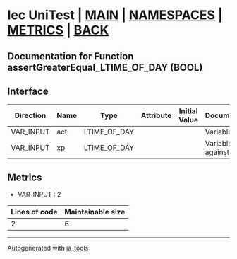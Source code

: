 # Iec UniTest | [MAIN] | [NAMESPACES] | [METRICS] | [BACK]  

## Documentation for Function assertGreaterEqual_LTIME_OF_DAY (BOOL)  

## Interface  

| Direction | Name | Type | Attribute | Initial Value | Documentation |
| --------- | ---- | ---- | --------- | ------------- | ------------- |
| VAR_INPUT | act | LTIME_OF_DAY |  |  | Variable to test |  
| VAR_INPUT | xp | LTIME_OF_DAY |  |  | Variable to test against |  


## Metrics  

- VAR_INPUT : 2

| Lines of code | Maintainable size |
| ------------- | ----------------- |
| 2 | 6 |

---
Autogenerated with [ia_tools](https://github.com/tkucic/ia_tools)  

[MAIN]: ../../../../index.md
[NAMESPACES]: ../../nsList.md
[METRICS]: ../../../metrics.md
[BACK]: ../nsMain.md
